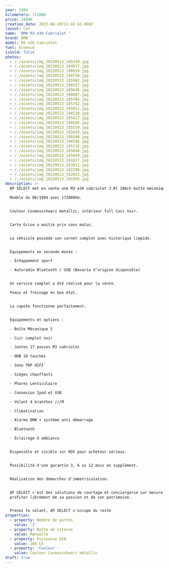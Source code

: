 ```yaml
---
year: 1994
kilometers: 172800
price: 24990
creation_date: 2022-06-20T11:42:43.000Z
layout: car
name: 'BMW M3 e36 Cabriolet '
brand: BMW
model: M3 e36 Cabriolet
fuel: Essence
isSold: false
photos:
  - /./assets/img_20220513_185339.jpg
  - /./assets/img_20220513_184917.jpg
  - /./assets/img_20220513_190919.jpg
  - /./assets/img_20220513_190750.jpg
  - /./assets/img_20220513_185502.jpg
  - /./assets/img_20220513_190157.jpg
  - /./assets/img_20220513_185646.jpg
  - /./assets/img_20220513_190007.jpg
  - /./assets/img_20220513_185704.jpg
  - /./assets/img_20220513_185742.jpg
  - /./assets/img_20220513_185811.jpg
  - /./assets/img_20220513_190120.jpg
  - /./assets/img_20220513_185417.jpg
  - /./assets/img_20220513_190105.jpg
  - /./assets/img_20220513_185559.jpg
  - /./assets/img_20220513_191629.jpg
  - /./assets/img_20220513_190249.jpg
  - /./assets/img_20220513_190246.jpg
  - /./assets/img_20220513_185116.jpg
  - /./assets/img_20220513_185048.jpg
  - /./assets/img_20220513_185039.jpg
  - /./assets/img_20220513_191827.jpg
  - /./assets/img_20220513_193011.jpg
  - /./assets/img_20220513_192200.jpg
  - /./assets/img_20220513_192053.jpg
  - /./assets/img_20220513_191955.jpg
description: >-
  AP SELECT met en vente une M3 e36 cabriolet 3.0l 286ch boîte mécanique.

  Modèle du 06/1994 avec 172800km.


  Couleur Cosmosschwarz métallic, intérieur full Cuir noir.


  Carte Grise a moitié prix sans malus.


  Le véhicule possède son carnet complet avec historique limpide.


  Équipements en seconde monte :

  - Échappement sport

  - Autoradio Bluetooth / USB (Bavaria d’origine disponible)


  Un service complet a été réalisé pour la vente.

  Pneus et freinage en bon état.


  La capote fonctionne parfaitement.


  Équipements et options :

  - Boîte Mécanique 5

  - Cuir complet noir

  - Jantes 17 pouces M3 cabriolet

  - ODB 18 touches

  - Sono TOP HIFI

  - Sièges chauffants

  - Phares Lenticulaire

  - Connexion Ipod et USB

  - Volant 4 branches ///M

  - Climatisation

  - Alarme BMW + système anti démarrage

  - Bluetooth

  - Éclairage d ambiance


  Disponible et visible sur RDV pour acheteur sérieux.


  Possibilité d'une garantie 3, 6 ou 12 mois en supplément.


  Réalisation des démarches d'immatriculation.


  AP SELECT c'est des solutions de courtage et conciergerie sur mesure pour
  profiter librement de sa passion et de son patrimoine.


  Prenez le volant, AP SELECT s'occupe du reste
properties:
  - property: Nombre de portes
    value: '2'
  - property: Boîte de vitesse
    value: Manuelle
  - property: Puissance DIN
    value: 286 Ch
  - property: 'Couleur '
    value: Couleur Cosmosschwarz métallic
draft: true
---
```



